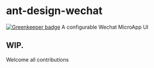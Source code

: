 # ant-design-wechat

[![Greenkeeper badge](https://badges.greenkeeper.io/yeliex/ant-design-wechat.svg)](https://greenkeeper.io/)
A configurable Wechat MicroApp UI

## WIP.
Welcome all contributions